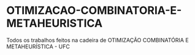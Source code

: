 # OTIMIZACAO-COMBINATORIA-E-METAHEURISTICA
Todos os trabalhos feitos na cadeira de OTIMIZAÇÃO COMBINATÓRIA E METAHEURÍSTICA - UFC
